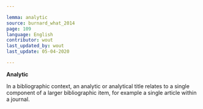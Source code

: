 ```yaml
---

lemma: analytic
source: burnard_what_2014
page: 109
language: English
contributor: wout
last_updated_by: wout
last_update: 05-04-2020

---
```


**Analytic**

In a bibliographic context, an analytic or analytical title relates to a single component of a larger bibliographic item, for example a single article within a journal.
